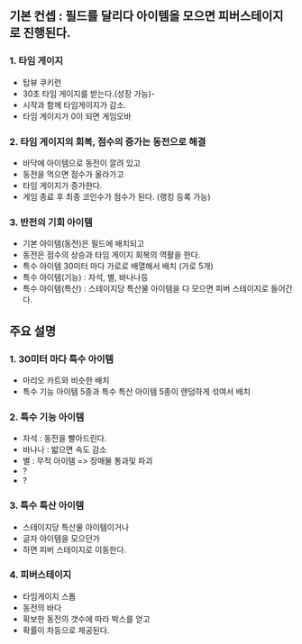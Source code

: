 ## 기본 컨셉 : 필드를 달리다 아이템을 모으면 피버스테이지로 진행된다. 
### 1. 타임 게이지
- 탑뷰 쿠키런
- 30초 타임 게이지를 받는다.(성장 가능)- 
- 시작과 함께 타임게이지가 감소.
- 타임 게이지가 0이 되면 게임오바
### 2. 타임 게이지의 회복, 점수의 증가는 동전으로 해결
- 바닥에 아이템으로 동전이 깔려 있고 
- 동전을 먹으면 점수가 올라가고 
- 타임 게이지가 증가한다. 
- 게임 종료 후 최종 코인수가 점수가 된다. (랭킹 등록 가능)
### 3. 반전의 기회 아이템   
- 기본 아이템(동전)은 필드에 배치되고
- 동전은 점수의 상승과 타임 게이지 회복의 역활을 한다. 
- 특수 아이템 30미터 마다 가로로 배열해서 배치 (가로 5개) 
- 특수 아이템(기능) : 자석, 별, 바나나등
- 특수 아이템(특산) : 스테이지당 특산물 아이템을 다 모으면 피버 스테이지로 들어간다.   

## 주요 설명
### 1. 30미터 마다 특수 아이템
- 마리오 카트와 비슷한 배치 
- 특수 기능 아이템 5종과 특수 특산 아이템 5종이 랜덤하게 섞여서 배치 
### 2. 특수 기능 아이템
- 자석 : 동전을 빨아드린다.
- 바나나 : 밟으면 속도 감소
- 별 : 무적 아이템 => 장매물 통과및 파괴
- ?
- ?
### 3. 특수 특산 아이템 
- 스테이지당 특산물 아이템이거나 
- 글자 아이템을 모으던가
- 하면 피버 스테이지로 이동한다. 
### 4. 피버스테이지
- 타임게이지 스톱
- 동전의 바다 
- 확보한 동전의 갯수에 따라 박스를 얻고 
- 확률이 차등으로 제공된다. 
 

